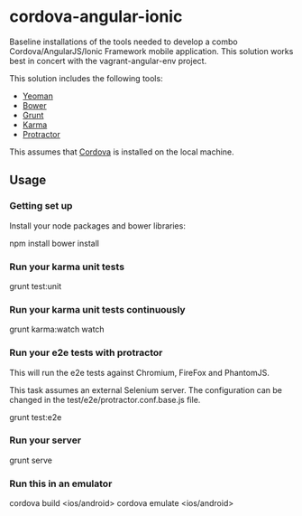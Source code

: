 cordova-angular-ionic
=====================
Baseline installations of the tools needed to develop a combo Cordova/AngularJS/Ionic Framework mobile application. This solution works best in concert with the vagrant-angular-env project.

This solution includes the following tools:
* [Yeoman](http://yeoman.io/)
* [Bower](http://bower.io/)
* [Grunt](http://gruntjs.com/)
* [Karma](http://karma-runner.github.io/0.10/index.html)
* [Protractor](https://github.com/angular/protractor)

This assumes that [Cordova](http://cordova.apache.org/) is installed on the local machine.

Usage
---
### Getting set up
Install your node packages and bower libraries:

  npm install
  bower install

### Run your karma unit tests

  grunt test:unit

### Run your karma unit tests continuously

  grunt karma:watch watch

### Run your e2e tests with protractor 
This will run the e2e tests against Chromium, FireFox and PhantomJS.

This task assumes an external Selenium server. The configuration can be changed in the test/e2e/protractor.conf.base.js file.

  grunt test:e2e

### Run your server

  grunt serve

### Run this in an emulator

  cordova build <ios/android>
  cordova emulate <ios/android>
